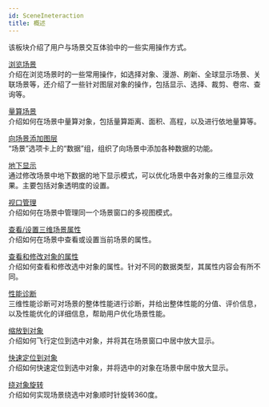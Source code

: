 ```yaml
---
id: SceneIneteraction
title: 概述
---
```

该板块介绍了用户与场景交互体验中的一些实用操作方式。

[浏览场景](BrowseScene/BrowseScene)  
介绍在浏览场景时的一些常用操作，如选择对象、漫游、刷新、全球显示场景、关联场景等，还介绍了一些针对图层对象的操作，包括显示、选择、裁剪、卷帘、查询等。

[量算场景](Measuregroup)  
介绍如何在场景中量算对象，包括量算距离、面积、高程，以及进行依地量算等。

[向场景添加图层](../LayersManagement/AddingData)  
“场景”选项卡上的“数据”组，组织了向场景中添加各种数据的功能。

[地下显示](../AdvancedSceneSetting/Underground)  
通过修改场景中地下数据的地下显示模式，可以优化场景中各对象的三维显示效果。主要包括对象透明度的设置。

[视口管理](../BrowseScene/ViewportManage)  
介绍如何在场景中管理同一个场景窗口的多视图模式。

[查看/设置三维场景属性](../AdvancedSceneSetting/Option)  
介绍如何在场景中查看或设置当前场景的属性。

[查看和修改对象的属性](../SceneIneteraction/Obj_Property)  
介绍如何查看和修改选中对象的属性。针对不同的数据类型，其属性内容会有所不同。

[性能诊断](PerformanceDiagnostics)  
三维性能诊断可对场景的整体性能进行诊断，并给出整体性能的分值、评价信息，以及性能优化的详细信息，帮助用户优化场景性能。

[缩放到对象](Obj_FlyTo)  
介绍如何飞行定位到选中对象，并将其在场景窗口中居中放大显示。

[快速定位到对象](../SceneIneteraction/Obj_LocateTo)  
介绍如何快速定位到选中对象，并将选中的对象在场景中居中放大显示。

[绕对象旋转](../SceneIneteraction/Obj_GoAround)   
介绍如何实现场景绕选中对象顺时针旋转360度。







   
  

